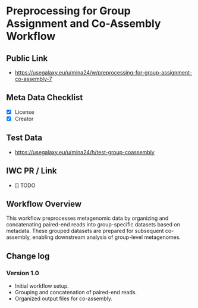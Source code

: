 # Preprocessing for Group Assignment and Co-Assembly Workflow

## Public Link

* https://usegalaxy.eu/u/mina24/w/preprocessing-for-group-assignment-co-assembly-7

## Meta Data Checklist

* [x] License  
* [x] Creator 

## Test Data

* https://usegalaxy.eu/u/mina24/h/test-group-coassembly 

## IWC PR / Link

* [] TODO

## Workflow Overview

This workflow preprocesses metagenomic data by organizing and concatenating paired-end reads into group-specific datasets based on metadata. These grouped datasets are prepared for subsequent co-assembly, enabling downstream analysis of group-level metagenomes.


## Change log

### Version 1.0

* Initial workflow setup.
* Grouping and concatenation of paired-end reads. 
* Organized output files for co-assembly.

